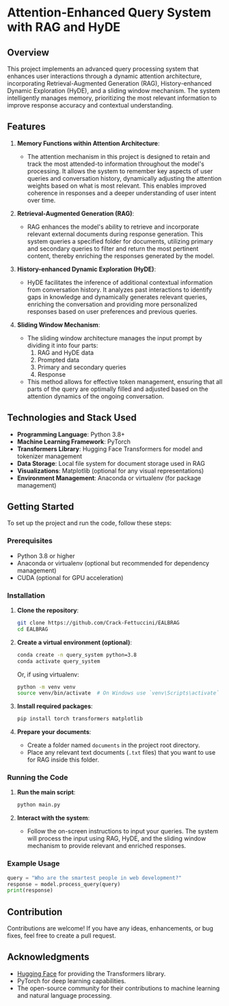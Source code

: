 # Attention-Enhanced Query System with RAG and HyDE

## Overview

This project implements an advanced query processing system that enhances user interactions through a dynamic attention architecture, incorporating Retrieval-Augmented Generation (RAG), History-enhanced Dynamic Exploration (HyDE), and a sliding window mechanism. The system intelligently manages memory, prioritizing the most relevant information to improve response accuracy and contextual understanding.

## Features

1. **Memory Functions within Attention Architecture**:
   - The attention mechanism in this project is designed to retain and track the most attended-to information throughout the model's processing. It allows the system to remember key aspects of user queries and conversation history, dynamically adjusting the attention weights based on what is most relevant. This enables improved coherence in responses and a deeper understanding of user intent over time.

2. **Retrieval-Augmented Generation (RAG)**:
   - RAG enhances the model's ability to retrieve and incorporate relevant external documents during response generation. This system queries a specified folder for documents, utilizing primary and secondary queries to filter and return the most pertinent content, thereby enriching the responses generated by the model.

3. **History-enhanced Dynamic Exploration (HyDE)**:
   - HyDE facilitates the inference of additional contextual information from conversation history. It analyzes past interactions to identify gaps in knowledge and dynamically generates relevant queries, enriching the conversation and providing more personalized responses based on user preferences and previous queries.

4. **Sliding Window Mechanism**:
   - The sliding window architecture manages the input prompt by dividing it into four parts: 
     1. RAG and HyDE data
     2. Prompted data
     3. Primary and secondary queries
     4. Response
   - This method allows for effective token management, ensuring that all parts of the query are optimally filled and adjusted based on the attention dynamics of the ongoing conversation.

## Technologies and Stack Used

- **Programming Language**: Python 3.8+
- **Machine Learning Framework**: PyTorch
- **Transformers Library**: Hugging Face Transformers for model and tokenizer management
- **Data Storage**: Local file system for document storage used in RAG
- **Visualizations**: Matplotlib (optional for any visual representations)
- **Environment Management**: Anaconda or virtualenv (for package management)

## Getting Started

To set up the project and run the code, follow these steps:

### Prerequisites

- Python 3.8 or higher
- Anaconda or virtualenv (optional but recommended for dependency management)
- CUDA (optional for GPU acceleration)

### Installation

1. **Clone the repository**:

   ```bash
   git clone https://github.com/Crack-Fettuccini/EALBRAG
   cd EALBRAG
   ```

2. **Create a virtual environment (optional)**:

   ```bash
   conda create -n query_system python=3.8
   conda activate query_system
   ```

   Or, if using virtualenv:

   ```bash
   python -m venv venv
   source venv/bin/activate  # On Windows use `venv\Scripts\activate`
   ```

3. **Install required packages**:

   ```bash
   pip install torch transformers matplotlib
   ```

4. **Prepare your documents**:
   - Create a folder named `documents` in the project root directory.
   - Place any relevant text documents (`.txt` files) that you want to use for RAG inside this folder.

### Running the Code

1. **Run the main script**:

   ```bash
   python main.py
   ```

2. **Interact with the system**:
   - Follow the on-screen instructions to input your queries. The system will process the input using RAG, HyDE, and the sliding window mechanism to provide relevant and enriched responses.

### Example Usage

```python
query = "Who are the smartest people in web development?"
response = model.process_query(query)
print(response)
```

## Contribution

Contributions are welcome! If you have any ideas, enhancements, or bug fixes, feel free to create a pull request.

## Acknowledgments

- [Hugging Face](https://huggingface.co) for providing the Transformers library.
- PyTorch for deep learning capabilities.
- The open-source community for their contributions to machine learning and natural language processing.
